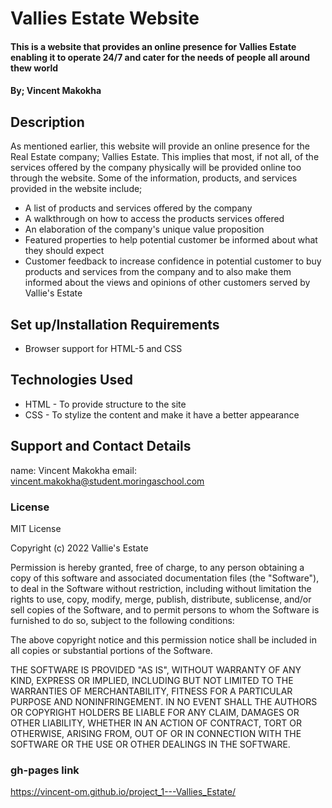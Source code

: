 # Vallies Estate Website

#### This is a website that provides an online presence for Vallies Estate enabling it to operate 24/7 and cater for the needs of people all around thew world

#### By; **Vincent Makokha**

## Description
As mentioned earlier, this website will provide an online presence for the Real Estate company; Vallies Estate. This implies that most, if not all, of the services offered by the company physically will be provided online too through the website. Some of the information, products, and services provided in the website  include;
* A list of products and  services offered by the company
* A walkthrough on how to access the products services offered
* An elaboration of the company's unique value proposition
* Featured properties to help potential customer be informed about what they should expect
* Customer feedback to increase confidence in potential customer to buy products and services from the company and to also make them informed about the views and opinions of other customers served by Vallie's Estate

## Set up/Installation Requirements
* Browser support for HTML-5 and CSS

## Technologies Used
* HTML - To provide structure to the site
* CSS - To stylize the content and make it have a better appearance

## Support and Contact Details
name: Vincent Makokha
email: vincent.makokha@student.moringaschool.com

### License

MIT License

Copyright (c) 2022 Vallie's Estate

Permission is hereby granted, free of charge, to any person obtaining a copy
of this software and associated documentation files (the "Software"), to deal
in the Software without restriction, including without limitation the rights
to use, copy, modify, merge, publish, distribute, sublicense, and/or sell
copies of the Software, and to permit persons to whom the Software is
furnished to do so, subject to the following conditions:

The above copyright notice and this permission notice shall be included in all
copies or substantial portions of the Software.

THE SOFTWARE IS PROVIDED "AS IS", WITHOUT WARRANTY OF ANY KIND, EXPRESS OR
IMPLIED, INCLUDING BUT NOT LIMITED TO THE WARRANTIES OF MERCHANTABILITY,
FITNESS FOR A PARTICULAR PURPOSE AND NONINFRINGEMENT. IN NO EVENT SHALL THE
AUTHORS OR COPYRIGHT HOLDERS BE LIABLE FOR ANY CLAIM, DAMAGES OR OTHER
LIABILITY, WHETHER IN AN ACTION OF CONTRACT, TORT OR OTHERWISE, ARISING FROM,
OUT OF OR IN CONNECTION WITH THE SOFTWARE OR THE USE OR OTHER DEALINGS IN THE
SOFTWARE.

### gh-pages link
https://vincent-om.github.io/project_1---Vallies_Estate/